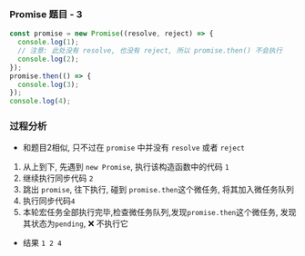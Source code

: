 ### Promise 题目 - 3

```js
const promise = new Promise((resolve, reject) => {
  console.log(1);
  // 注意: 此处没有 resolve, 也没有 reject, 所以 promise.then() 不会执行
  console.log(2);
});
promise.then(() => {
  console.log(3);
});
console.log(4);
```
### 过程分析
- 和题目2相似, 只不过在 `promise` 中并没有 `resolve` 或者 `reject`
1. 从上到下, 先遇到 `new Promise`, 执行该构造函数中的代码 `1`
2. 继续执行同步代码 `2`
3. 跳出 `promise`, 往下执行, 碰到 `promise.then`这个微任务, 将其加入微任务队列
4. 执行同步代码`4`
5. 本轮宏任务全部执行完毕,检查微任务队列,发现`promise.then`这个微任务, 发现其状态为`pending`, ❌ 不执行它
- 结果 `1 2 4`